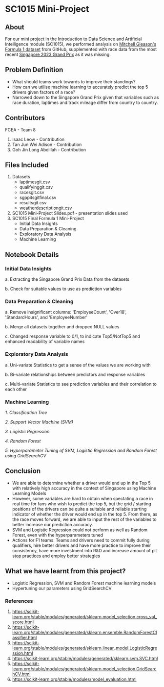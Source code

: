 # SC1015 Mini-Project
## About
For our mini project in the Introduction to Data Science and Artificial Intelligence module (SC1015), we performed analysis on [Mitchell Gleason's Formula 1 dataset](https://github.com/MitchellGleason/F1-Data-Analysis--Wet-Races) from GitHub, supplemented with race data from the most recent [Singapore 2023 Grand Prix](https://www.formula1.com/en/results.html/2023/team.html) as it was missing.

## Problem Definition
- What should teams work towards to improve their standings?
- How can we utilise machine learning to accurately predict the top 5 drivers given factors of a race?
- Narrowed down to the Singapore Grand Prix given that variables such as race duration, laptimes and track mileage differ from country to country. 

## Contributors
FCEA - Team 8
1. Isaac Leow - Contribution
2. Tan Jun Wei Adison - Contribution
3. Goh Jin Long Abdillah - Contribution

## Files Included
1. Datasets
    - laptimesgit.csv
    - qualifyinggit.csv
    - racesgit.csv
    - sgppitsgitfinal.csv
    - resultsgit.csv
    - weatherdescriptiongit.csv
2. SC1015 Mini-Project Slides.pdf - presentation slides used
3. SC1015 Final Formula 1 Mini-Project
    - Initial Data Insights
    - Data Preparation & Cleaning
    - Exploratory Data Analysis
    - Machine Learning


## Notebook Details
### Initial Data Insights
   a. Extracting the Singapore Grand Prix Data from the datasets

   b. Check for suitable values to use as prediction variables

   
   
### Data Preparation & Cleaning
   a. Remove insignificant columns: 'EmployeeCount', 'Over18', 'StandardHours', and 'EmployeeNumber'

   b. Merge all datasets together and dropped NULL values

   c. Changed response variable to 0/1, to indicate Top5/NotTop5 and enhanced readability of variable names



### Exploratory Data Analysis
   a. Uni-variate Statistics to get a sense of the values we are working with

   b. Bi-variate relationships between predictors and response variables

   c. Multi-variate Statistics to see prediction variables and their correlation to each other



### Machine Learning
*1. Classification Tree*

*2. Support Vector Machine (SVM)*

*3. Logistic Regression*

*4. Random Forest*

*5. Hyperparameter Tuning of SVM, Logistic Regression and Random Forest using GridSearchCV*


## Conclusion

- We are able to determine whether a driver would end up in the Top 5 with relatively high accuracy in the context of Singapore using Machine Learning Models
- However, some variables are hard to obtain when spectating a race in real time for fans who wish to predict the top 5, but the grid / starting positions of the drivers can be quite a suitable and reliable starting indicator of whether the driver would end up in the top 5. From there, as the race moves forward, we are able to input the rest of the variables to better increase our prediction accuracy.
- SVM and Logistic Regression could not perform as well as Random Forest, even with the hyperparameters tuned
- Actions for F1 teams: Teams and drivers need to commit fully during qualifiers, hire better drivers and have more practice to improve their consistency, have more investment into R&D and increase amount of pit stop practices and employ better strategies


## What we have learnt from this project?
- Logistic Regression, SVM and Random Forest machine learning models
- Hypertuning our parameters using GridSearchCV

### References
1. https://scikit-learn.org/stable/modules/generated/sklearn.model_selection.cross_val_score.html
2. https://scikit-learn.org/stable/modules/generated/sklearn.ensemble.RandomForestClassifier.html
3. https://scikit-learn.org/stable/modules/generated/sklearn.linear_model.LogisticRegression.html
4. https://scikit-learn.org/stable/modules/generated/sklearn.svm.SVC.html
5. https://scikit-learn.org/stable/modules/generated/sklearn.model_selection.GridSearchCV.html
6. https://scikit-learn.org/stable/modules/model_evaluation.html
